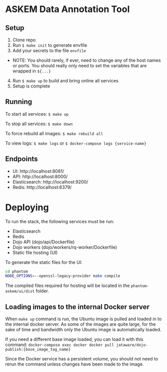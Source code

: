 # ASKEM Data Annotation Tool

## Setup

1. Clone repo
2. Run `$ make init` to generate envfile
3. Add your secrets to the file `envfile`  
  - NOTE: You should rarely, if ever, need to change any of the host names or ports. You should really only need to set the variables that are wrapped in `${...}`

4. Run `$ make up` to build and bring online all services
5. Setup is complete

## Running

To start all services: `$ make up`

To stop all services: `$ make down`

To force rebuild all images: `$ make rebuild all`

To view logs: `$ make logs` or `$ docker-compose logs {service-name}`


## Endpoints

* UI: http://localhost:8081/
* API: http://localhost:8000/
* Elasticsearch: http://localhost:9200/
* Redis: http://localhost:6379/

# Deploying

To run the stack, the following services must be run:

* Elasticsearch
* Redis
* Dojo API (dojo/api/Dockerfile)
* Dojo workers (dojo/workers/rq-worker/Dockerfile)
* Static file hosting (UI)

To generate the static files for the UI:
```bash
cd phantom
NODE_OPTIONS=--openssl-legacy-provider make compile
```
The compiled files required for hosting will be located in the `phantom-askem/ui/dist` folder.


## Loading images to the internal Docker server

When `make up` command is run, the Ubuntu image is pulled and loaded in to the internal docker server. As some of the images are quite large, for the sake of time and bandwidth only the Ubuntu image is automatically loaded.

If you need a different base image loaded, you can load it with this command: `docker-compose exec docker docker pull jataware/dojo-publish:{base_image_tag_name}`

Since the Docker service has a persistent volume, you should not need to rerun the command unless changes have been made to the image.

